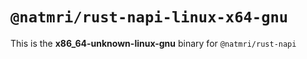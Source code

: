 # `@natmri/rust-napi-linux-x64-gnu`

This is the **x86_64-unknown-linux-gnu** binary for `@natmri/rust-napi`

